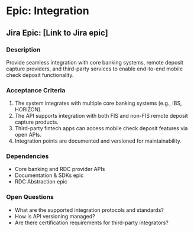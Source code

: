 # Epic: Integration

## Jira Epic: [Link to Jira epic]

### Description

Provide seamless integration with core banking systems, remote deposit capture providers, and third-party services to enable end-to-end mobile check deposit functionality.

### Acceptance Criteria

1. The system integrates with multiple core banking systems (e.g., IBS, HORIZON).
2. The API supports integration with both FIS and non-FIS remote deposit capture products.
3. Third-party fintech apps can access mobile check deposit features via open APIs.
4. Integration points are documented and versioned for maintainability.

### Dependencies

- Core banking and RDC provider APIs
- Documentation & SDKs epic
- RDC Abstraction epic

### Open Questions

- What are the supported integration protocols and standards?
- How is API versioning managed?
- Are there certification requirements for third-party integrators?
